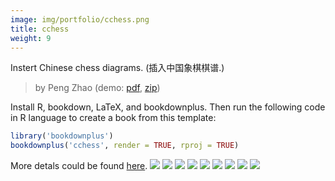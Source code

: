 ```yaml
---
image: img/portfolio/cchess.png
title: cchess
weight: 9
---
```


Instert Chinese chess diagrams. (插入中国象棋棋谱.)

> by Peng Zhao (demo: [pdf](https://github.com/pzhaonet/bookdownplus/raw/master/upload/cchess/showcase/cchess.pdf), [zip](https://github.com/pzhaonet/bookdownplus/raw/master/upload/cchess/demo.zip))

<!--more-->

Install R, bookdown, LaTeX, and bookdownplus. Then run the following code in R language to create a book from this template:

```r
library('bookdownplus')
bookdownplus('cchess', render = TRUE, rproj = TRUE)
```

More detals could be found [here](https://github.com/pzhaonet/bookdownplus).
[![](https://github.com/pzhaonet/bookdownplus/raw/master/upload/cchess/showcase/cchess10.png)](https://github.com/pzhaonet/bookdownplus/raw/master/upload/cchess/showcase/cchess10.png)
[![](https://github.com/pzhaonet/bookdownplus/raw/master/upload/cchess/showcase/cchess12.png)](https://github.com/pzhaonet/bookdownplus/raw/master/upload/cchess/showcase/cchess12.png)
[![](https://github.com/pzhaonet/bookdownplus/raw/master/upload/cchess/showcase/cchess13.png)](https://github.com/pzhaonet/bookdownplus/raw/master/upload/cchess/showcase/cchess13.png)
[![](https://github.com/pzhaonet/bookdownplus/raw/master/upload/cchess/showcase/cchess14.png)](https://github.com/pzhaonet/bookdownplus/raw/master/upload/cchess/showcase/cchess14.png)
[![](https://github.com/pzhaonet/bookdownplus/raw/master/upload/cchess/showcase/cchess15.png)](https://github.com/pzhaonet/bookdownplus/raw/master/upload/cchess/showcase/cchess15.png)
[![](https://github.com/pzhaonet/bookdownplus/raw/master/upload/cchess/showcase/cchess3.png)](https://github.com/pzhaonet/bookdownplus/raw/master/upload/cchess/showcase/cchess3.png)
[![](https://github.com/pzhaonet/bookdownplus/raw/master/upload/cchess/showcase/cchess7.png)](https://github.com/pzhaonet/bookdownplus/raw/master/upload/cchess/showcase/cchess7.png)
[![](https://github.com/pzhaonet/bookdownplus/raw/master/upload/cchess/showcase/cchess9.png)](https://github.com/pzhaonet/bookdownplus/raw/master/upload/cchess/showcase/cchess9.png)
[![](https://github.com/pzhaonet/bookdownplus/raw/master/upload/cchess/showcase/cover.png)](https://github.com/pzhaonet/bookdownplus/raw/master/upload/cchess/showcase/cover.png)

